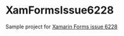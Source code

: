 # XamFormsIssue6228
Sample project for [Xamarin Forms issue 6228](https://github.com/xamarin/Xamarin.Forms/issues/6228)
